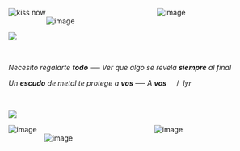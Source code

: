 ![kiss now](https://64.media.tumblr.com/e3c359afec3a1cd99c9d5fdaf2949847/01bba11fe5b8596b-78/s100x200/f55b09358547eba41eed5de0bfe901fa5e009b3d.pnj)‎ ‎ ‎ ‎ ‎ ‎ ‎‎ ‎‎ ‎  ‎ ‎ ‎ ‎ ‎ ‎ ‎ ‎ ‎ ‎ ‎ ‎ ‎ ‎ ‎ ‎ ‎ ‎ ‎ ‎ ‎ ‎ ‎ ‎ ‎ ‎  ‎ ‎ ‎  ‎ ‎ ‎ ‎ ‎ ‎ ‎ ‎ ‎ ‎ ‎ ‎ ‎ ‎ ‎ ‎ ‎ ‎ ‎ ‎ ‎ ‎ ‎ ‎ ‎ ‎ ‎  ![image](https://64.media.tumblr.com/e6a4b6b4934d0d7770bd6df1912b5f42/f16e86f1b2409326-ec/s100x200/27f31dd861299f63dcca25ac9f9537e1336286bf.gifv)‎ ‎ ‎ ‎ ‎  ‎ ‎ ‎ ‎  ‎ ‎ ‎ ‎ ‎ ‎ ‎ ‎ ‎ ‎ ‎ ‎ ‎ ‎ ‎ ‎ ‎ ‎  ‎ ‎ ‎ ‎ ‎ ‎ ‎ ‎ ‎ ‎ ‎ ‎ ‎ ‎ ‎ ‎ ‎ ‎ ‎  ‎ ‎ ‎‎ ‎ ‎ ‎ ‎ ‎ ‎ ‎ ‎ ‎ ‎ ‎ ‎ ‎ ‎ ‎ ‎ ‎  ‎ ‎ ‎ ‎ ‎ ‎ ‎  ‎ ‎ ‎ ![image](https://github.com/user-attachments/assets/85eda8c7-2fae-49d8-aebd-c32e0b3c1d33)
‎ 

![](https://64.media.tumblr.com/a515419802aeacad497c3274d52d1d56/dfc08164274c5a17-7d/s2048x3072/7348ed1afe03890738afce3650ab3c73a6b5103b.pnj)

‎ ‎ ‎ ‎ ‎ ‎‎ ‎‎ ‎  ‎ ‎ ‎ ‎ ‎ ‎ ‎ ‎

*Necesito regalarte **todo***  ──  *Ver que algo se revela **siempre** al final*

*Un **escudo** de metal te protege a **vos**  ──  A **vos***‎ ‎ ‎ ‎ ‎ ‎‎/*‎ ‎ ‎lyr*
‎ 

‎ ‎ ‎ ‎ ‎ ‎‎ ‎‎ ‎  ‎ ‎ ‎ ‎ ‎ ‎ ‎ ‎

![](https://64.media.tumblr.com/a515419802aeacad497c3274d52d1d56/dfc08164274c5a17-7d/s2048x3072/7348ed1afe03890738afce3650ab3c73a6b5103b.pnj)


![image](https://64.media.tumblr.com/17e7f51e27c14f4360739a4113306e51/473928ea48888009-16/s100x200/4a5cf44a6826e8a31ad60bdfcd9598dac73eddeb.jpg)‎ ‎ ‎ ‎ ‎ ‎ ‎‎ ‎‎ ‎  ‎ ‎ ‎ ‎ ‎ ‎ ‎ ‎ ‎ ‎ ‎ ‎ ‎ ‎ ‎ ‎ ‎ ‎ ‎ ‎ ‎ ‎ ‎ ‎ ‎ ‎  ‎ ‎ ‎  ‎ ‎ ‎ ‎ ‎ ‎ ‎ ‎ ‎ ‎ ‎ ‎ ‎ ‎ ‎ ‎ ‎ ‎ ‎ ‎ ‎ ‎ ‎ ‎ ‎ ‎ ‎  ![image](https://64.media.tumblr.com/171309768724d116f4f75dec59c4b00d/764128340d538b83-ce/s100x200/a957618d052f32ca07acb0dec350f7653c932474.pnj)‎ ‎ ‎ ‎ ‎  ‎ ‎ ‎ ‎  ‎ ‎ ‎ ‎ ‎ ‎ ‎ ‎ ‎ ‎ ‎ ‎ ‎ ‎ ‎ ‎ ‎ ‎  ‎ ‎ ‎ ‎ ‎ ‎ ‎ ‎ ‎ ‎ ‎ ‎ ‎ ‎ ‎ ‎ ‎ ‎ ‎  ‎ ‎ ‎‎ ‎ ‎ ‎ ‎ ‎ ‎ ‎ ‎ ‎ ‎ ‎ ‎ ‎ ‎ ‎ ‎ ‎  ‎ ‎ ‎ ‎ ‎ ‎ ‎  ‎ ‎ ‎ ![image](https://64.media.tumblr.com/641285415c01159b5daf0f5f46faecb9/8f8af27e85fcd6ea-ab/s100x200/080c12952306c9fe1030ff749bce75381e4fe75b.pnj)








